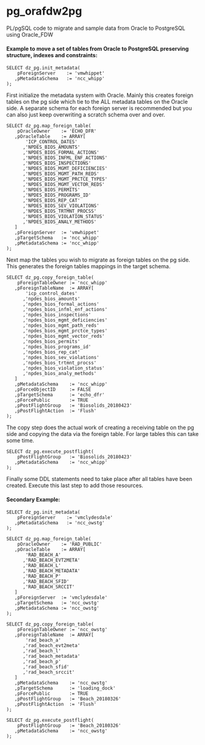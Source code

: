 # pg_orafdw2pg
PL/pgSQL code to migrate and sample data from Oracle to PostgreSQL using Oracle_FDW

#### Example to move a set of tables from Oracle to PostgreSQL preserving structure, indexes and constraints:

```
SELECT dz_pg.init_metadata(
    pForeignServer    := 'vmwhippet'
   ,pMetadataSchema   := 'ncc_whipp'
);
```

First initialize the metadata system with Oracle.   Mainly this creates foreign tables on the pg side which tie to the ALL metadata tables on the Oracle side.  A separate schema for each foreign server is recommended but you can also just keep overwriting a scratch schema over and over.  

```
SELECT dz_pg.map_foreign_table(
    pOracleOwner    := 'ECHO_DFR'
   ,pOracleTable    := ARRAY[
       'ICP_CONTROL_DATES'
      ,'NPDES_BIOS_AMOUNTS'
      ,'NPDES_BIOS_FORMAL_ACTIONS'
      ,'NPDES_BIOS_INFML_ENF_ACTIONS'
      ,'NPDES_BIOS_INSPECTIONS'
      ,'NPDES_BIOS_MGMT_DEFICIENCIES'
      ,'NPDES_BIOS_MGMT_PATH_REDS'
      ,'NPDES_BIOS_MGMT_PRCTCE_TYPES'
      ,'NPDES_BIOS_MGMT_VECTOR_REDS'
      ,'NPDES_BIOS_PERMITS'
      ,'NPDES_BIOS_PROGRAMS_ID'
      ,'NPDES_BIOS_REP_CAT'
      ,'NPDES_BIOS_SEV_VIOLATIONS'
      ,'NPDES_BIOS_TRTMNT_PROCSS'
      ,'NPDES_BIOS_VIOLATION_STATUS'
      ,'NPDES_BIOS_ANALY_METHODS'
   ]
   ,pForeignServer  := 'vmwhippet'
   ,pTargetSchema   := 'ncc_whipp'
   ,pMetadataSchema := 'ncc_whipp'
);
```

Next map the tables you wish to migrate as foreign tables on the pg side.  This generates the foreign tables mappings in the target schema.

```
SELECT dz_pg.copy_foreign_table(
    pForeignTableOwner := 'ncc_whipp'
   ,pForeignTableName  := ARRAY[
       'icp_control_dates'
      ,'npdes_bios_amounts'
      ,'npdes_bios_formal_actions'
      ,'npdes_bios_infml_enf_actions'
      ,'npdes_bios_inspections'
      ,'npdes_bios_mgmt_deficiencies'
      ,'npdes_bios_mgmt_path_reds'
      ,'npdes_bios_mgmt_prctce_types'
      ,'npdes_bios_mgmt_vector_reds'
      ,'npdes_bios_permits'
      ,'npdes_bios_programs_id'
      ,'npdes_bios_rep_cat'
      ,'npdes_bios_sev_violations'
      ,'npdes_bios_trtmnt_procss'
      ,'npdes_bios_violation_status'
      ,'npdes_bios_analy_methods'
   ]
   ,pMetadataSchema    := 'ncc_whipp'
   ,pForceObjectID     := FALSE
   ,pTargetSchema      := 'echo_dfr'
   ,pForcePublic       := TRUE
   ,pPostFlightGroup   := 'Biosolids_20180423' 
   ,pPostFlightAction  := 'Flush' 
);
```

The copy step does the actual work of creating a receiving table on the pg side and copying the data via the foreign table.  For large tables this can take some time.

```
SELECT dz_pg.execute_postflight(
    pPostFlightGroup   := 'Biosolids_20180423'
   ,pMetadataSchema    := 'ncc_whipp'
);
```

Finally some DDL statements need to take place after all tables have been created.  Execute this last step to add those resources.

#### Secondary Example:

```
SELECT dz_pg.init_metadata(
    pForeignServer    := 'vmclydesdale'
   ,pMetadataSchema   := 'ncc_owstg'
);
``` 

```
SELECT dz_pg.map_foreign_table(
    pOracleOwner    := 'RAD_PUBLIC'
   ,pOracleTable    := ARRAY[
       'RAD_BEACH_A'
      ,'RAD_BEACH_EVT2META'
      ,'RAD_BEACH_L'
      ,'RAD_BEACH_METADATA'
      ,'RAD_BEACH_P'
      ,'RAD_BEACH_SFID'
      ,'RAD_BEACH_SRCCIT'
   ]
   ,pForeignServer  := 'vmclydesdale'
   ,pTargetSchema   := 'ncc_owstg'
   ,pMetadataSchema := 'ncc_owstg'
);
```

```
SELECT dz_pg.copy_foreign_table(
    pForeignTableOwner := 'ncc_owstg'
   ,pForeignTableName  := ARRAY[
       'rad_beach_a'
      ,'rad_beach_evt2meta'
      ,'rad_beach_l'
      ,'rad_beach_metadata'
      ,'rad_beach_p'
      ,'rad_beach_sfid'
      ,'rad_beach_srccit'
   ]
   ,pMetadataSchema    := 'ncc_owstg'
   ,pTargetSchema      := 'loading_dock'
   ,pForcePublic       := TRUE
   ,pPostFlightGroup   := 'Beach_20180326' 
   ,pPostFlightAction  := 'Flush' 
);
```

```
SELECT dz_pg.execute_postflight(
    pPostFlightGroup   := 'Beach_20180326'
   ,pMetadataSchema    := 'ncc_owstg'
);
```


